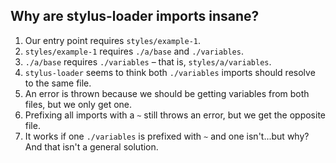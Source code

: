 ## Why are stylus-loader imports insane?

1. Our entry point requires `styles/example-1`.
2. `styles/example-1` requires `./a/base` and `./variables`.
3. `./a/base` requires `./variables` – that is, `styles/a/variables`.
4. `stylus-loader` seems to think both `./variables` imports should resolve to the same file.
5. An error is thrown because we should be getting variables from both files, but we only get one.
6. Prefixing all imports with a `~` still throws an error, but we get the opposite file.
7. It works if one `./variables` is prefixed with `~` and one isn't...but why? And that isn't a general solution.
